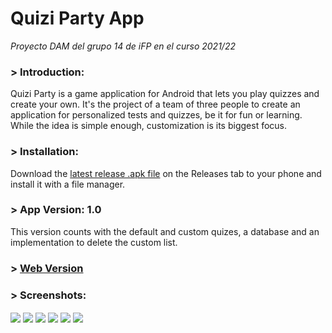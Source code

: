 # Quizi Party App
_Proyecto DAM del grupo 14 de iFP en el curso 2021/22_
### > Introduction:
Quizi Party is a game application for Android that lets you play quizzes and create your own. It's the project of a team of three people to create an application for personalized tests and quizzes, be it for fun or learning. While the idea is simple enough, customization is its biggest focus.

### > Installation:
Download the [latest release .apk file](https://github.com/ikorobus/quizi-party-android/releases/tag/apk) on the Releases tab to your phone and install it with a file manager.

### > App Version: 1.0
This version counts with the default and custom quizes, a database and an implementation to delete the custom list.

### > [Web Version](https://github.com/ikorobus/quizi-party-web)

### > Screenshots:
<img align="center" src="https://github.com/ikorobus/quizi-party-android/blob/main/images/01.png"></img>
<img align="center" src="https://github.com/ikorobus/quizi-party-android/blob/main/images/02.png"></img>
<img align="center" src="https://github.com/ikorobus/quizi-party-android/blob/main/images/03.png"></img>
<img align="center" src="https://github.com/ikorobus/quizi-party-android/blob/main/images/04.png"></img>
<img align="center" src="https://github.com/ikorobus/quizi-party-android/blob/main/images/05.png"></img>
<img align="center" src="https://github.com/ikorobus/quizi-party-android/blob/main/images/06.png"></img>

